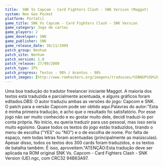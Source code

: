```yaml
---
title:  SNK Vs Capcom - Card Fighters Clash - SNK Version (Maggot)
system: Neo Geo Pocket
platform: Portátil
game_title: SNK Vs Capcom - Card Fighters Clash - SNK Version
game_category: Jogo de cartas
game_players: 2
game_developer: SNK
game_publisher: SNK
game_release_date: 30/11/1999
patch_group: Nenhum
patch_site: Nenhum
patch_version: 1.0
patch_release: 27/09/2009
patch_type: IPS
patch_progress: Textos - 98% / Acentos - 90%
patch_images: [http://www.romhackers.org/imagens/traducoes/%5BNGP%5D%20SNK%20Vs.%20Capcom%20-%20Card%20Fighters%20Clash%20-%20SNK%20Version%20-%20Maggot%20-%201.png,http://www.romhackers.org/imagens/traducoes/%5BNGP%5D%20SNK%20Vs.%20Capcom%20-%20Card%20Fighters%20Clash%20-%20SNK%20Version%20-%20Maggot%20-%202.png,http://www.romhackers.org/imagens/traducoes/%5BNGP%5D%20SNK%20Vs.%20Capcom%20-%20Card%20Fighters%20Clash%20-%20SNK%20Version%20-%20Maggot%20-%203.png]
---
```

Uma boa tradução do tradutor freelancer iniciante Maggot. A maioria dos textos está traduzida e parcialmente acentuada, e alguns gráficos foram editados.OBS: O autor traduziu ambas as versões do jogo: Capcom e SNK. O patch para a versão Capcom pode ser obtido aqui.Palavras do autor:"Esta é minha primeira tradução, e acho que o resultado foi satisfatório. Por esse jogo não ser muito conhecido e eu gostar muito dele, decidi traduzi-lo por conta própria. No início, eu queria traduzir para uso pessoal, mas isso seria muito egoísmo. Quase todos os textos do jogo estão traduzidos, tirando o menu de escolha ("YES" ou "NO") e o de escolha de nome. Por falta de espaço, nem todas letras foram acentuadas (principalmente as  maiúsculas). Apesar disso, todos os textos dos 300 cards foram traduzidos, e os textos de batalha também. É isso, aproveitem."ATENÇÃO:Esta tradução deve ser aplicada na ROM original SNK Vs. Capcom - Card Fighters Clash - SNK Version (UE).ngc, com CRC32 94B63A97.